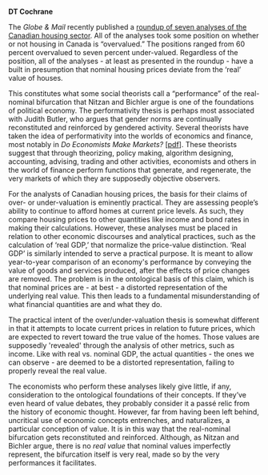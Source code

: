<b>DT Cochrane</b>

The <em>Globe &amp; Mail</em> recently published a <a href="http://www.theglobeandmail.com/report-on-business/economy/housing/house-of-cards-deciphering-canadas-housing-market-numbers/article24152245/">roundup of seven analyses of the Canadian housing sector</a>. All of the analyses took some position on whether or not housing in Canada is “overvalued.” The positions ranged from 60 percent overvalued to seven percent under-valued. Regardless of the position, all of the analyses - at least as presented in the roundup - have a built in presumption that nominal housing prices deviate from the ‘real’ value of houses.

This constitutes what some social theorists call a “performance” of the real-nominal bifurcation that Nitzan and Bichler argue is one of the foundations of political economy. The performativity thesis is perhaps most associated with Judith Butler, who argues that gender norms are continually reconstituted and reinforced by gendered activity. Several theorists have taken the idea of performativity into the worlds of economics and finance, most notably in <em>Do Economists Make Markets?</em> [<a href="http://wtf.tw/ref/mackenzie.pdf">pdf</a>]. These theorists suggest that through theorizing, policy making, algorithm designing, accounting, advising, trading and other activities, economists and others in the world of finance perform functions that generate, and regenerate, the very markets of which they are supposedly objective observers.

For the analysts of Canadian housing prices, the basis for their claims of over- or under-valuation is eminently practical. They are assessing people’s ability to continue to afford homes at current price levels. As such, they compare housing prices to other quantities like income and bond rates in making their calculations. However, these analyses must be placed in relation to other economic discourses and analytical practices, such as the calculation of ‘real GDP,’ that normalize the price-value distinction. ‘Real GDP’ is similarly intended to serve a practical purpose. It is meant to allow year-to-year comparison of an economy's performance by conveying the value of goods and services produced, after the effects of price changes are removed. The problem is in the ontological basis of this claim, which is that nominal prices are - at best - a distorted representation of the underlying real value. This then leads to a fundamental misunderstanding of what financial quantities are and what they do.

The practical intent of the over/under-valuation thesis is somewhat different in that it attempts to locate current prices in relation to future prices, which are expected to revert toward the true value of the homes. Those values are supposedly 'revealed' through the analysis of other metrics, such as income. Like with real vs. nominal GDP, the actual quantities - the ones we can observe - are deemed to be a distorted representation, failing to properly reveal the real value.

The economists who perform these analyses likely give little, if any, consideration to the ontological foundations of their concepts. If they’ve even heard of value debates, they probably consider it a passé relic from the history of economic thought. However, far from having been left behind, uncritical use of economic concepts entrenches, and naturalizes, a particular conception of value. It is in this way that the real-nominal bifurcation gets reconstituted and reinforced. Although, as Nitzan and Bichler argue, there is no <em>real value</em> that nominal values imperfectly represent, the bifurcation itself is very real, made so by the very performances it facilitates.
